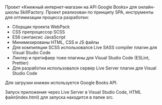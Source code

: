Проект «Книжный интернет-магазин на API Google Books» для онлайн-школы SkillFactory.
Проект реализован по принципу SPA, инструменты для оптимизации процесса разработки:

-   Сборщик проекта WebPack
-   CSS препроцессор SCSS
-   ES6 синтаксис JavaScript
-   Минимизированы HTML, CSS и JS файлы
-   Для компиляции SCSS использовался Live SASS compiler плагин для Visual Studio Code
-   Линтер и претифаер тоже плагины для Visual Studio Code (ESLint, Prettier)
-   Для разработки использовался сервер Live Server плагин для Visual Studio Code

Для загрузки книжек используется Google Books API.

Запуск приложения через Live Server в Visual Studio Code, HTML файл(index.html) для запуска находится в папке src.
